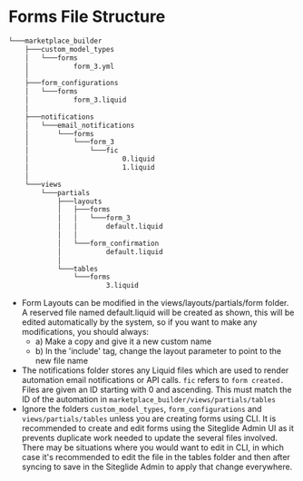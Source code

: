 # Forms File Structure

```bash
└───marketplace_builder
    ├───custom_model_types
    │   └───forms
    │           form_3.yml
    │
    ├───form_configurations
    │   └───forms
    │           form_3.liquid
    │
    ├───notifications
    │   └───email_notifications
    │       └───forms
    │           └───form_3
    │               └───fic
    │                       0.liquid
    │                       1.liquid
    │
    └───views
        └───partials
            ├───layouts
            │   ├───forms
            │   │   └───form_3
            │   │       default.liquid
            │   │
            │   └───form_confirmation
            │           default.liquid
            │
            └───tables
                └───forms
                        3.liquid
```

* Form Layouts can be modified in the views/layouts/partials/form folder. A reserved file named default.liquid will be created as shown, this will be edited automatically by the system, so if you want to make any modifications, you should always:
  * a) Make a copy and give it a new custom name
  * b) In the 'include' tag, change the layout parameter to point to the new file name
* The notifications folder stores any Liquid files which are used to render automation email notifications or API calls. `fic` refers to `form created.` Files are given an ID starting with 0 and ascending. This must match the ID of the automation in `marketplace_builder/views/partials/tables`
* Ignore the folders `custom_model_types`, `form_configurations` and `views/partials/tables` unless you are creating forms using CLI. It is recommended to create and edit forms using the Siteglide Admin UI as it prevents duplicate work needed to update the several files involved. There may be situations where you would want to edit in CLI, in which case it's recommended to edit the file in the tables folder and then after syncing to save in the Siteglide Admin to apply that change everywhere.
